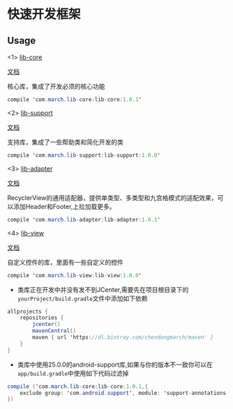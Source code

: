 # 快速开发框架


## Usage
<1> [lib-core](https://github.com/chendongMarch/CommonLib/lib-core)

[文档](https://github.com/chendongMarch/CommonLib/lib-core)

核心库，集成了开发必须的核心功能

```java
compile 'com.march.lib-core:lib-core:1.0.1'
```


<2> [lib-support](https://github.com/chendongMarch/CommonLib/lib-support)

[文档](https://github.com/chendongMarch/CommonLib/lib-support)

支持库，集成了一些帮助类和简化开发的类

```java
compile 'com.march.lib-support:lib-support:1.0.0'
```


<3> [lib-adapter](https://github.com/chendongMarch/CommonLib/lib-adapter)

[文档](https://github.com/chendongMarch/CommonLib/lib-adapter)

RecyclerView的通用适配器，提供单类型、多类型和九宫格模式的适配效果，可以添加Header和Footer,上拉加载更多。

```java
compile 'com.march.lib-adapter:lib-adapter:1.0.1'
```

<4> [lib-view](https://github.com/chendongMarch/CommonLib/lib-view)

[文档](https://github.com/chendongMarch/CommonLib/lib-view)

自定义控件的库，里面有一些自定义的控件

```java
compile 'com.march.lib-view:lib-view:1.0.0'
```


- 类库正在开发中并没有发不到JCenter,需要先在项目根目录下的` yourProject/build.gradle `文件中添加如下依赖

```java
allprojects {
    repositories {
        jcenter()
        mavenCentral()
        maven { url 'https://dl.bintray.com/chendongmarch/maven' }
    }
}
```
- 类库中使用25.0.0的android-support库,如果与你的版本不一致你可以在`app/build.gradle`中使用如下代码过滤掉
```java
compile ('com.march.lib-core:lib-core:1.0.1,{
    exclude group: 'com.android.support', module: 'support-annotations'
})
```











